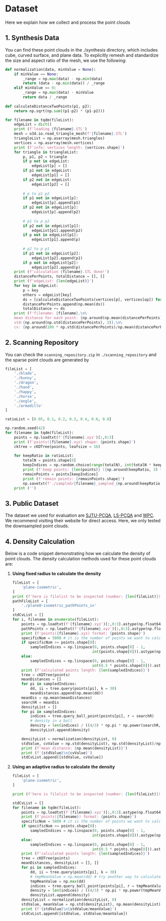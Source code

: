 # Dataset

Here we explain how we collect and process the point clouds

## 1. Synthesis Data

You can find these point clouds in the ./synthesis directory, which includes cube, curved surface, and plane data. To explicitly remesh and standardize the size and aspect ratio of the mesh, we use the following:

``` python
def normalization(data, minValue = None):
    if minValue == None:
        _range = np.max(data) - np.min(data)
        return (data - np.min(data)) / _range
    elif minValue == 0:
        _range = np.max(data) - minValue
        return data / _range
        
def calculateDistanceTwoPoints(p1, p2):
    return np.sqrt(np.sum((p1-p2) * (p1-p2)))

for filename in tqdm(fileList):
    edgeList = dict()
    print (f'loading {filename}.STL')
    mesh = o3d.io.read_triangle_mesh(f'{filename}.STL')
    triangleList = np.asarray(mesh.triangles)
    vertices = np.asarray(mesh.vertices)
    print (f'info: vertices length: {vertices.shape}')
    for triangle in triangleList:
        p, p1, p2 = triangle
        if p not in edgeList:
            edgeList[p] = []
        if p1 not in edgeList:
            edgeList[p1] = []
        if p2 not in edgeList:
            edgeList[p2] = []
        
        # p to p1 p2
        if p1 not in edgeList[p]:
            edgeList[p].append(p1)
        if p2 not in edgeList[p]:
            edgeList[p].append(p2)
            
        # p1 to p p2
        if p2 not in edgeList[p1]:
            edgeList[p1].append(p2)
        if p not in edgeList[p1]:
            edgeList[p1].append(p)
        
        # p2 to p p1
        if p1 not in edgeList[p2]:
            edgeList[p2].append(p1)
        if p not in edgeList[p2]:
            edgeList[p2].append(p)
    print (f'calculation {filename}.STL done!')
    distancePerPoints, totalDistance = [], []
    print (f'edgeList: {len(edgeList)}')
    for key in edgeList:
        p = key
        others = edgeList[key]
        ds = [calculateDistanceTwoPoints(vertices[p], vertices[op]) for op in others]
        distancePerPoints.append(np.mean(ds))
        totalDistance += ds
    print (f'filename: {filename},\n\
    mean distance for each point: {np.around(np.mean(distancePerPoints), 3)},\n\
    std:{np.around(np.std(distancePerPoints), 3)},\n\
    cv: {np.around(100 * np.std(distancePerPoints)/np.mean(distancePerPoints), 3)}%')
```

## 2. Scanning Repository

You can check the `scanning_repository.zip` in `./scanning_repository` and the sparse point clouds are generated by

``` python
fileList = [
    './blade',
    './bunny',
    './dragon',
    './hand',
    './happy',
    './horse',
    './angle',
    './armadillo'
]

ratioList = [0.05, 0.1, 0.2, 0.3, 0.4, 0.6, 0.8]

np.random.seed(42)
for filename in tqdm(fileList):
    points = np.loadtxt(f'{filename}.xyz')[:,0:3]
    print (f'points({filename}.xyz) shape: {points.shape}')
    cktree = cKDTree(points, leafsize = 16)
    
    for keepRatio in ratioList:
        totalN = points.shape[0]
        keepIndices = np.random.choice(range(totalN), int(totalN * keepRatio), replace=False)
        print (f'keep points: {len(points)} ({np.around(keepRatio, 3) * 100}%)')
        remainPoints = points[keepIndices]
        print (f'remain points: {remainPoints.shape}')
        np.savetxt(f'./sampled/{filename}_sampled_{np.around(keepRatio, 2)}.xyz', remainPoints)
    print ('')
```

## 3. Public Dataset

The dataset we used for evaluation are [SJTU-PCQA](https://vision.nju.edu.cn/28/fd/c29466a469245/page.htm), [LS-PCQA](https://smt.sjtu.edu.cn/database/large-scale-point-cloud-quality-assessment-dataset-ls-pcqa/) and [WPC](https://github.com/qdushl/Waterloo-Point-Cloud-Database). We recommend visiting their website for direct access. Here, we only tested the downsampled point clouds.

## 4. Density Calculation

Below is a code snippet demonstrating how we calculate the density of point clouds. The density calculation methods used for these point clouds are:

1. **Using fixed radius to calculate the density**

    ```python
    fileList = [
        'plane-isometric',
    ]
    print (f'here is filelist to be inspected (number: {len(fileList)}):\n{fileList}')
    pathFileList = [
        './plane0-isometric_pathPoints_in'
    ]
    stdCvList = []
    for i, filename in enumerate(fileList):
        points = np.loadtxt(f'{filename}.xyz')[:,0:3].astype(np.float64)
        pathPoints = np.loadtxt(f'{filename}.xyz')[:,0:3].astype(np.float64)
        print (f'points({filename}.xyz) format: {points.shape}')
        specificNum = 5000 # it is the number of points we want to calculate in order to save time
        if specificNum >= points.shape[0]:
            sampledIndices = np.linspace(0, points.shape[0] - 1,
                                        int(points.shape[0])).astype(np.int32)
        else:
            sampledIndices = np.linspace(0, points.shape[0] - 1, 
                                        int(0.5 * points.shape[0])).astype(np.int32)
        print (f'calculated points length: {len(sampledIndices)}')
        tree = cKDTree(points)
        meanDistances = []
        for pi in sampledIndices:
            dd, ii = tree.query(points[pi], k = 30)
            meanDistances.append(np.mean(dd))
        meanDis = np.mean(meanDistances)
        searchR = meanDis
        densityList = []
        for pi in sampledIndices:
            indices = tree.query_ball_point(points[pi], r = searchR)
            # density in a ball
            density = len(indices) / ((4/3) * np.pi * np.power(searchR, 3))
            densityList.append(density)

        densityList = normalization(densityList, 0)
        stdValue, cvValue = np.std(densityList), np.std(densityList)/np.mean(densityList)
        print (f'mean distance: {np.mean(densityList)}')
        print (f'{stdValue}\n{cvValue}')
        stdCvList.append([stdValue, cvValue])
    ```

2. **Using an adaptive radius to calculate the density**

    ``` python
    fileList = [
        'plane-isometric',
    ]

    print (f'here is filelist to be inspected (number: {len(fileList)}):\n{fileList}')

    stdCvList = []
    for filename in tqdm(fileList):
        points = np.loadtxt(f'{filename}.xyz')[:,0:3].astype(np.float64)
        print (f'points({filename}) format: {points.shape}')
        specificNum = 5000 # it is the number of points we want to calculate in order to save time
        if specificNum >= points.shape[0]:
            sampledIndices = np.linspace(0, points.shape[0] - 1,
                                        int(points.shape[0])).astype(np.int32)
        else:
            sampledIndices = np.linspace(0, points.shape[0] - 1, 
                                        int(0.5 * points.shape[0])).astype(np.int32)
        print (f'calculated points length: {len(sampledIndices)}')
        tree = cKDTree(points)
        meanDistances, densityList = [], []
        for pi in sampledIndices:
            dd, ii = tree.query(points[pi], k = 30)
            # tmpMeanValue = np.mean(dd) # try another way to calculate the dynamic radius
            tmpMeanValue = np.max(dd)
            indices = tree.query_ball_point(points[pi], r = tmpMeanValue)
            density = len(indices) / ((4/3) * np.pi * np.power(tmpMeanValue, 3))
            densityList.append(density)
        densityList = normalization(densityList, 0)
        stdValue, meanValue = np.std(densityList), np.mean(densityList)
        print (f'{stdValue}\n{stdValue/meanValue}')
        stdCvList.append([stdValue, stdValue/meanValue])
    ```
